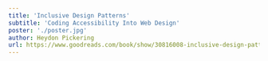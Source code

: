 ```yaml
---
title: 'Inclusive Design Patterns'
subtitle: 'Coding Accessibility Into Web Design'
poster: './poster.jpg'
author: Heydon Pickering
url: https://www.goodreads.com/book/show/30816008-inclusive-design-patterns---coding-accessibility-into-web-design
---
```

